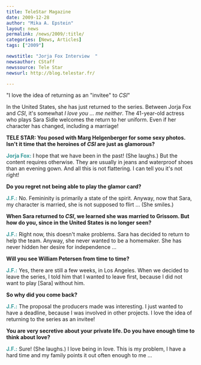 ```yaml
---
title: TeleStar Magazine
date: 2009-12-28
author: "Mika A. Epstein"
layout: news
permalink: /news/2009/:title/
categories: [News, Articles]
tags: ["2009"]

newstitle: "Jorja Fox Interview  "
newsauthor: CStaff  
newssource: Tele Star  
newsurl: http://blog.telestar.fr/  

---
```


"I love the idea of returning as an "invitee" to *CSI*"

In the United States, she has just returned to the series. Between Jorja Fox and *CSI*, it's somewhat *I love you ... me neither*. The 41-year-old actress who plays Sara Sidle welcomes the return to her uniform. Even if her character has changed, including a marriage!

**TELE STAR: You posed with Marg Helgenberger for some sexy photos. Isn't it time that the heroines of *CSI* are just as glamorous?**  
  
<strong style="color: #339999;">Jorja Fox:</strong> I hope that we have been in the past! (She laughs.) But the content requires otherwise. They are usually in jeans and waterproof shoes than an evening gown. And all this is not flattering. I can tell you it's not right!

**Do you regret not being able to play the glamor card?**  
  
<strong style="color: #339999;">J.F.:</strong> No. Femininity is primarily a state of the spirit. Anyway, now that Sara, my character is married, she is not supposed to flirt ... (She smiles.)

**When Sara returned to *CSI*, we learned she was married to Grissom. But how do you, since in the United States is no longer seen?**  
  
<strong style="color: #339999;">J.F.:</strong> Right now, this doesn't make problems. Sara has decided to return to help the team. Anyway, she never wanted to be a homemaker. She has never hidden her desire for independence ...

**Will you see William Petersen from time to time?**  
  
<strong style="color: #339999;">J.F.:</strong> Yes, there are still a few weeks, in Los Angeles. When we decided to leave the series, I told him that I wanted to leave first, because I did not want to play [Sara] without him.

**So why did you come back?**  
  
<strong style="color: #339999;">J.F.:</strong> The proposal the producers made was interesting. I just wanted to have a deadline, because I was involved in other projects. I love the idea of returning to the series as an invitee!

**You are very secretive about your private life. Do you have enough time to think about love?**  
  
<strong style="color: #339999;">J.F.:</strong> Sure! (She laughs.) I love being in love. This is my problem, I have a hard time and my family points it out often enough to me ...

